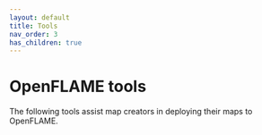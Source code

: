```yaml
---
layout: default
title: Tools
nav_order: 3
has_children: true
---
```


# OpenFLAME tools

The following tools assist map creators in deploying their maps to OpenFLAME.